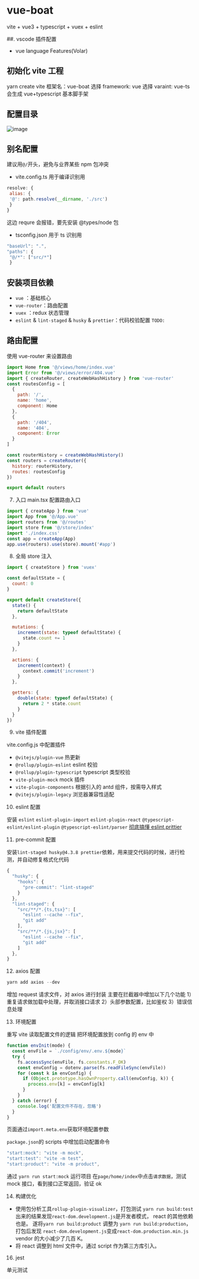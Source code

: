 # vue-boat

vite + vue3 + typescript + vuex + eslint

##. vscode 插件配置

- vue language Features(Volar)

## 初始化 vite 工程

yarn create vite
框架名：vue-boat
选择 framework: vue
选择 varaint: vue-ts
会生成 vue+typescript 基本脚手架

## 配置目录

![image](https://user-images.githubusercontent.com/7429874/140527361-d1e12f4e-6e56-429a-9017-40da70e5e317.png)

## 别名配置

建议用`@/`开头，避免与业界某些 npm 包冲突

- vite.config.ts 用于编译识别用

```js
resolve: {
 alias: {
 '@': path.resolve(__dirname, './src')
 }
}
```

这边 requre 会报错，要先安装 @types/node 包

- tsconfig.json 用于 ts 识别用

```js
"baseUrl": ".",
"paths": {
 "@/*": ["src/*"]
 }
```

## 安装项目依赖

- `vue` ：基础核心
- `vue-router`：路由配置
- `vuex` ：redux 状态管理
- `eslint` & `lint-staged` & `husky` & `prettier`：代码校验配置 `TODO:`

## 路由配置

使用 vue-router 来设置路由

```js
import Home from '@/views/home/index.vue'
import Error from '@/views/error/404.vue'
import { createRouter, createWebHashHistory } from 'vue-router'
const routesConfig = [
  {
    path: '/',
    name: 'home',
    component: Home
  },
  {
    path: '/404',
    name: '404',
    component: Error
  }
]

const routerHistory = createWebHashHistory()
const routers = createRouter({
  history: routerHistory,
  routes: routesConfig
})

export default routers
```

7. 入口 main.tsx 配置路由入口

```js
import { createApp } from 'vue'
import App from '@/App.vue'
import routers from '@/routes'
import store from '@/store/index'
import './index.css'
const app = createApp(App)
app.use(routers).use(store).mount('#app')
```

8. 全局 store 注入

```js
import { createStore } from 'vuex'

const defaultState = {
  count: 0
}

export default createStore({
  state() {
    return defaultState
  },

  mutations: {
    increment(state: typeof defaultState) {
      state.count += 1
    }
  },

  actions: {
    increment(context) {
      context.commit('increment')
    }
  },

  getters: {
    double(state: typeof defaultState) {
      return 2 * state.count
    }
  }
})
```

9. vite 插件配置

vite.config.js 中配置插件

- `@vitejs/plugin-vue`
  热更新
- `@rollup/plugin-eslint`
  eslint 校验
- `@rollup/plugin-typescript`
  typescript 类型校验
- `vite-plugin-mock`
  mock 插件
- `vite-plugin-components`
  根据引入的 antd 组件，按需导入样式
- `@vitejs/plugin-legacy`
  浏览器兼容性适配

10. eslint 配置

安装
`eslint`
`eslint-plugin-import`
`eslint-plugin-react`
`@typescript-eslint/eslint-plugin`
`@typescript-eslint/parser`
[彻底搞懂 eslint,prittier](https://juejin.cn/post/6909788084666105864)

11. pre-commit 配置

安装`lint-staged husky@4.3.8 prettier`依赖，用来提交代码的时候，进行检测，并自动修复格式化代码

```js
{
  "husky": {
    "hooks": {
      "pre-commit": "lint-staged"
    }
  },
  "lint-staged": {
    "src/**/*.{ts,tsx}": [
      "eslint --cache --fix",
      "git add"
    ],
    "src/**/*.{js,jsx}": [
      "eslint --cache --fix",
      "git add"
    ]
  },
}
```

12. axios 配置

```js
yarn add axios --dev
```

增加 request 请求文件，对 axios 进行封装
主要在拦截器中增加以下几个功能
1）重复请求做加载中处理，并取消接口请求
2）头部参数配置，比如鉴权
3）错误信息处理

13. 环境配置

重写 vite 读取配置文件的逻辑
把环境配置放到 config 的 env 中

```js
function envInit(mode) {
  const envFile = `./config/env/.env.${mode}`
  try {
    fs.accessSync(envFile, fs.constants.F_OK)
    const envConfig = dotenv.parse(fs.readFileSync(envFile))
    for (const k in envConfig) {
      if (Object.prototype.hasOwnProperty.call(envConfig, k)) {
        process.env[k] = envConfig[k]
      }
    }
  } catch (error) {
    console.log('配置文件不存在，忽略')
  }
}
```

页面通过`import.meta.env`获取环境配置参数

`package.json`的 scripts 中增加启动配置命令

```js
"start:mock": "vite -m mock",
"start:test": "vite -m test",
"start:product": "vite -m product",
```

通过 `yarn run start:mock` 运行项目
在`page/home/index`中点击`请求数据`，测试 mock 接口，看到接口正常返回，验证 ok

14. 构建优化

- 使用包分析工具`rollup-plugin-visualizer`，打包测试
  `yarn run build:test`出来的结果发现`react-dom.development.js`是开发者模式，
  react 的其他依赖也是。
  遂将`yarn run build:product` 调整为 `yarn run build:production`，打包后发现
  `react-dom.development.js`变成`react-dom.production.min.js`
  vendor 的大小减少了几百 K。
- 将 react 调整到 html 文件中，通过 script 作为第三方库引入。

16. jest

单元测试
